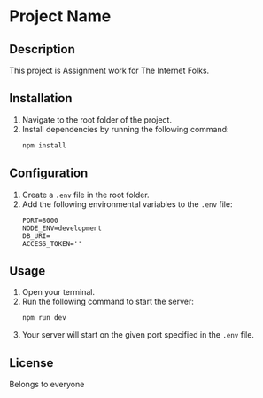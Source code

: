 # Project Name

## Description
This project is Assignment work for The Internet Folks.

## Installation
1. Navigate to the root folder of the project.
2. Install dependencies by running the following command:
    ```bash
    npm install
    ```

## Configuration
1. Create a `.env` file in the root folder.
2. Add the following environmental variables to the `.env` file:
    ```plaintext
    PORT=8000
    NODE_ENV=development
    DB_URI=
    ACCESS_TOKEN=''
    ```

## Usage
1. Open your terminal.
2. Run the following command to start the server:
    ```bash
    npm run dev
    ```
3. Your server will start on the given port specified in the `.env` file.

## License
Belongs to everyone 
